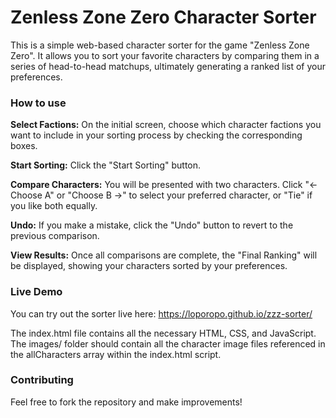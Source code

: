 # Zenless Zone Zero Character Sorter


This is a simple web-based character sorter for the game "Zenless Zone Zero". It allows you to sort your favorite characters by comparing them in a series of head-to-head matchups, ultimately generating a ranked list of your preferences.

### How to use
**Select Factions:** On the initial screen, choose which character factions you want to include in your sorting process by checking the corresponding boxes.

**Start Sorting:** Click the "Start Sorting" button.

**Compare Characters:** You will be presented with two characters. Click "← Choose A" or "Choose B →" to select your preferred character, or "Tie" if you like both equally.

**Undo:** If you make a mistake, click the "Undo" button to revert to the previous comparison.

**View Results:** Once all comparisons are complete, the "Final Ranking" will be displayed, showing your characters sorted by your preferences.

### Live Demo
You can try out the sorter live here:
https://loporopo.github.io/zzz-sorter/

The index.html file contains all the necessary HTML, CSS, and JavaScript. The images/ folder should contain all the character image files referenced in the allCharacters array within the index.html script.

### Contributing
Feel free to fork the repository and make improvements!
